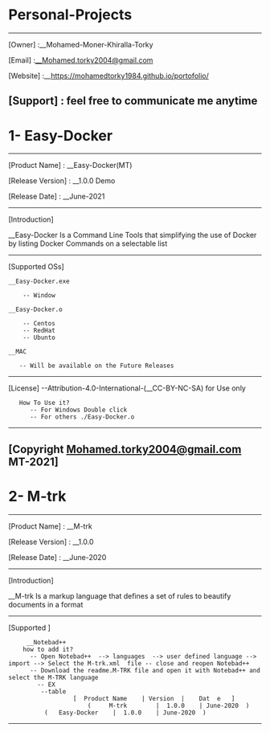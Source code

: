 # Personal-Projects

---------------------------------------------------------
[Owner]	            :__Mohamed-Moner-Khiralla-Torky

[Email]             :__Mohamed.torky2004@gmail.com

[Website]           :__https://mohamedtorky1984.github.io/portofolio/

[Support]           : feel free to communicate me anytime 
---------------------------------------------------------

# 1- Easy-Docker
---------------------------------------------------------

[Product Name]	    : __Easy-Docker(MT) 

[Release Version]   : __1.0.0 Demo

[Release Date]	    : __June-2021



---------------------------------------------------------
[Introduction]

__Easy-Docker 
   Is a  Command Line Tools that simplifying the use of Docker
   by listing Docker Commands on a selectable list 
   
---------------------------------------------------------
[Supported OSs]

	__Easy-Docker.exe
	
		-- Window  
		
    __Easy-Docker.o 	
	
		-- Centos
		-- RedHat
		-- Ubunto
		
	__MAC

       -- Will be available on the Future Releases 

---------------------------------------------------------
[License]
           --Attribution-4.0-International-(__CC-BY-NC-SA) for Use only
	   
	   How To Use it?
	      -- For Windows Double click 
	      -- For others ./Easy-Docker.o 
	   
---------------------------------------------------------
[Copyright  Mohamed.torky2004@gmail.com  MT-2021]
---------------------------------------------------------

# 2- M-trk
---------------------------------------------------------

[Product Name]	    : __M-trk

[Release Version]   : __1.0.0

[Release Date]	    : __June-2020

---------------------------------------------------------
[Introduction]

__M-trk 
   Is a markup language that defines a set of rules 
   to beautify documents in a format 
 
---------------------------------------------------------
[Supported ]

	     __Notebad++
        how to add it?
          -- Open Notebad++  --> languages  --> user defined language --> import --> Select the M-trk.xml  file -- close and reopen Notebad++
          -- Download the readme.M-TRK file and open it with Notebad++ and select the M-TRK language
	        -- EX 
             --table
	                  [  Product Name    | Version  |    Dat  e   ]
                          (     M-trk        |  1.0.0    | June-2020  )
			  (   Easy-Docker    |  1.0.0    | June-2020  )
			  
---------------------------------------------------------
